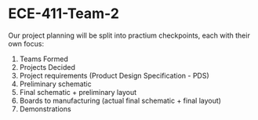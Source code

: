 # ECE-411-Team-2

Our project planning will be split into practium checkpoints, each with their own focus:
  1. Teams Formed 
  2. Projects Decided 
  3. Project requirements (Product Design Specification - PDS)
  4. Preliminary schematic
  5. Final schematic + preliminary layout
  6. Boards to manufacturing (actual final schematic + final layout)
  7. Demonstrations

